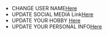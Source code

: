 - CHANGE USER NAME[Here](https://github.com/Dot-ser/web/blob/4d2ae62f63924b21cfe87b081500699ace99c5c8/api/index.html#L465)
- UPDATE SOCIAL MEDIA Link[Here](https://github.com/Dot-ser/web/blob/97442720d20f6a3707107af181ecde52359cd298/api/aboutme/Socialmedia/index.html#L151)
- UPDATE YOUR HOBBY [Here](https://github.com/Dot-ser/web/blob/f4ad02745e3e1ca36b74cd0cd7145fa9be4974e5/api/aboutme/Hobby/index.html#L149)
- UPDATE YOUR PERSONAL INFO[Here]()
